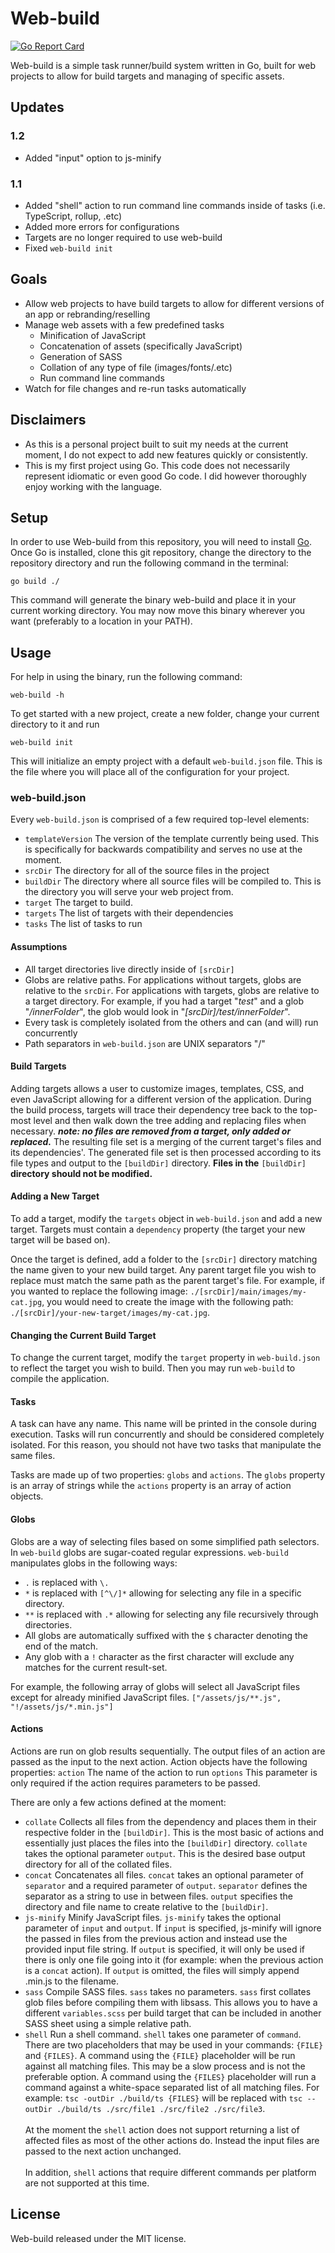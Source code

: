 # Web-build
[![Go Report Card](https://goreportcard.com/badge/github.com/ryanmitchener/web-build)](https://goreportcard.com/report/github.com/ryanmitchener/web-build)

Web-build is a simple task runner/build system written in Go, built for web projects to allow for build targets and managing of specific assets.


## Updates
### 1.2
- Added "input" option to js-minify

### 1.1
- Added "shell" action to run command line commands inside of tasks (i.e. TypeScript, rollup, .etc)
- Added more errors for configurations
- Targets are no longer required to use web-build
- Fixed `web-build init`


## Goals
- Allow web projects to have build targets to allow for different versions of an app or rebranding/reselling
- Manage web assets with a few predefined tasks
  - Minification of JavaScript
  - Concatenation of assets (specifically JavaScript)
  - Generation of SASS
  - Collation of any type of file (images/fonts/.etc)
  - Run command line commands
- Watch for file changes and re-run tasks automatically


## Disclaimers
- As this is a personal project built to suit my needs at the current moment, I do not expect to add new features quickly or consistently.
- This is my first project using Go. This code does not necessarily represent idiomatic or even good Go code. I did however thoroughly enjoy working with the language.


## Setup
In order to use Web-build from this repository, you will need to install [Go](https://golang.org/dl/).
Once Go is installed, clone this git repository, change the directory to the repository directory
and run the following command in the terminal:

```shell
go build ./
```

This command will generate the binary web-build and place it in your current working directory. You may
now move this binary wherever you want (preferably to a location in your PATH).


## Usage
For help in using the binary, run the following command:

```shell
web-build -h
```

To get started with a new project, create a new folder, change your current directory to it and run

```shell
web-build init
```

This will initialize an empty project with a default `web-build.json` file. This is the file where you will
place all of the configuration for your project.


### web-build.json
Every `web-build.json` is comprised of a few required top-level elements:
- `templateVersion` The version of the template currently being used. This is specifically for backwards compatibility and serves no use at the moment.
- `srcDir` The directory for all of the source files in the project
- `buildDir` The directory where all source files will be compiled to. This is the directory you will serve your web project from.
- `target` The target to build.
- `targets` The list of targets with their dependencies
- `tasks` The list of tasks to run


#### Assumptions
- All target directories live directly inside of `[srcDir]`
- Globs are relative paths. For applications without targets, globs are relative to the `srcDir`. For applications with targets, globs are relative to a target directory. For example, if you had a target "*test*" and a glob "*/innerFolder*", the glob would look in "*[srcDir]/test/innerFolder*".
- Every task is completely isolated from the others and can (and will) run concurrently
- Path separators in `web-build.json` are UNIX separators "/"


#### Build Targets
Adding targets allows a user to customize images, templates, CSS, and even JavaScript allowing for a
different version of the application. During the build process, targets will trace their dependency 
tree back to the top-most level and then walk down the tree adding and replacing files when 
necessary. **_note: no files are removed from a target, only added or replaced._** The resulting
file set is a merging of the current target's files and its dependencies'. The generated file set
is then processed according to its file types and output to the `[buildDir]` directory. **Files in the** 
`[buildDir]` **directory should not be modified.**


#### Adding a New Target
To add a target, modify the `targets` object in `web-build.json` and add a new target. Targets must contain a
`dependency` property (the target your new target will be based on).

Once the target is defined, add a folder to the `[srcDir]` directory matching
the name given to your new build target. Any parent target file you wish to replace must match 
the same path as the parent target's file. For example, if you wanted to replace the following
image: `./[srcDir]/main/images/my-cat.jpg`, you would need to create the image with the following
path: `./[srcDir]/your-new-target/images/my-cat.jpg`.


#### Changing the Current Build Target
To change the current target, modify the `target` property in `web-build.json` to reflect the
target you wish to build. Then you may run `web-build` to compile the application.


#### Tasks
A task can have any name. This name will be printed in the console during execution.
Tasks will run concurrently and should be considered completely isolated. For this reason, you should not
have two tasks that manipulate the same files.

Tasks are made up of two properties: `globs` and `actions`. The `globs` property is an array of strings
while the `actions` property is an array of action objects.


#### Globs
Globs are a way of selecting files based on some simplified path selectors. In `web-build` globs are
sugar-coated regular expressions. `web-build` manipulates globs in the following ways:

- `.` is replaced with `\.`
- `*` is replaced with `[^\/]*` allowing for selecting any file in a specific directory.
- `**` is replaced with `.*` allowing for selecting any file recursively through directories.
- All globs are automatically suffixed with the `$` character denoting the end of the match.
- Any glob with a `!` character as the first character will exclude any matches for the current result-set.

For example, the following array of globs will select all JavaScript files except for already minified JavaScript files.
`["/assets/js/**.js", "!/assets/js/*.min.js"]`


#### Actions
Actions are run on glob results sequentially. The output files of an action are passed as the input to the next action. Action objects have the following properties:
`action` The name of the action to run
`options` This parameter is only required if the action requires parameters to be passed.

There are only a few actions defined at the moment:
- `collate` Collects all files from the dependency and places them in their respective folder in the `[buildDir]`. This is the most basic of actions and essentially just places the files into the `[buildDir]` directory. `collate` takes the optional parameter `output`. This is the desired base output directory for all of the collated files.
- `concat` Concatenates all files. `concat` takes an optional parameter of `separator` and a required parameter of `output`. `separator` defines the separator as a string to use in between files. `output` specifies the directory and file name to create relative to the `[buildDir]`.
- `js-minify` Minify JavaScript files. `js-minify` takes the optional parameter of `input` and `output`. If `input` is specified, js-minify will ignore the passed in files from the previous action and instead use the provided input file string. If `output` is specified, it will only be used if there is only one file going into it (for example: when the previous action is a `concat` action). If `output` is omitted, the files will simply append .min.js to the filename.
- `sass` Compile SASS files. `sass` takes no parameters. `sass` first collates glob files before compiling them with libsass. This allows you to have a different `variables.scss` per build target that can be included in another SASS sheet using a simple relative path.
- `shell` Run a shell command. `shell` takes one parameter of `command`. There are two placeholders that may be used in your commands: `{FILE}` and `{FILES}`. A command using the `{FILE}` placeholder will be run against all matching files. This may be a slow process and is not the preferable option. A command using the `{FILES}` placeholder will run a command against a white-space separated list of all matching files. For example: `tsc -outDir ./build/ts {FILES}` will be replaced with `tsc --outDir ./build/ts ./src/file1 ./src/file2 ./src/file3`. <br><br>At the moment the `shell` action does not support returning a list of affected files as most of the other actions do. Instead the input files are passed to the next action unchanged.<br><br>In addition, `shell` actions that require different commands per platform are not supported at this time. 


## License
Web-build released under the MIT license.